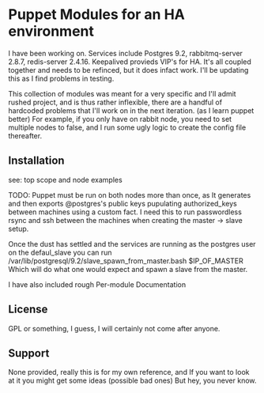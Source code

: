 Puppet Modules for an HA environment 
====================================
I have been working on. Services include Postgres 9.2, rabbitmq-server 2.8.7, redis-server 2.4.16. Keepalived provieds VIP's for HA. It's all coupled together and needs to be refinced, but it does infact work. I'll be updating this as I find problems in testing. 


This collection of modules was meant for a very specific and I'll admit rushed project, and is thus rather inflexible, there are a handful of hardcoded problems that I'll work on in the next iteration. (as I learn puppet better)
For example, if you only have on rabbit node, you need to set multiple nodes to false, and I run some ugly logic to create the config file thereafter. 

Installation
------------
see: top scope and node examples

TODO: Puppet must be run on both nodes more than once, as It generates and then exports @postgres's public keys pupulating authorized_keys between machines using a custom fact. I need this to run passwordless rsync and ssh between the machines when creating the master -> slave setup.

Once the dust has settled and the services are running as the postgres user on the defaul_slave you can run /var/lib/postgresql/9.2/slave_spawn_from_master.bash $IP_OF_MASTER Which will do what one would expect and spawn a slave from the master. 

I have also included rough Per-module Documentation

License
------
GPL or something, I guess, I will certainly not come after anyone.

Support
-------
None provided, really this is for my own reference, and If you want to look at it you might get some ideas (possible bad ones) But hey, you never know. 
